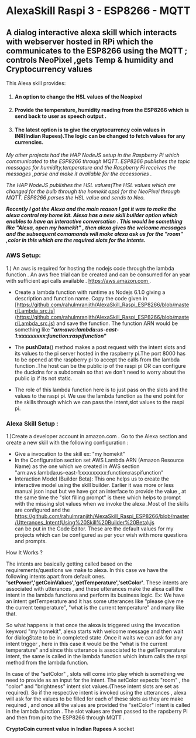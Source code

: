 # AlexaSkill Raspi 3 - ESP8266 - MQTT 

## A dialog interactive alexa skill which interacts with webserver hosted in RPi which the communicates to the ESP8266 using the MQTT ; controls NeoPixel ,gets Temp & humidity and  Cryptocurrency values

This Alexa skill provides:

1. #### An option to change the HSL values of the Neopixel 
1. #### Provide the temperature, humidity reading from the ESP8266 which is send back to user as speech output .
1. #### The latest option is to give the cryptocurrency coin values in INR(Indian Rupees).The logic can be changed to fetch values for any currencies.


_My other projects had the HAP NodeJS setup in the Raspberry Pi which communicated to the ESP8266 through MQTT. 
ESP8266 publishes the topic messages for humidity,temperature and the Raspberry Pi receives the messages ,parse and make it available for the accessories ._

_The HAP NodeJS publishes the HSL values(The HSL values which are changed for the bulb through the homekit app) for the NeoPixel through MQTT. ESP8266 parses the HSL value and sends to Neo._

**_Recently I got the Alexa and the main reason I got it was to make the alexa control my home kit._
_Alexa has a new skill builder option which enables to have an interactive conversation . This would be something like "Alexa, open my homekit" , then alexa gives the welcome messages and the subsequent comamands will make alexa ask us for the "room" ,color  in this which are the required slots for the intents._**

### AWS Setup:

1.) An aws is required for hosting the nodejs code through the lambda function . An aws free trial can be created and can be consumed for an year with sufficient api calls available . 
[https://aws.amazon.com ](https://aws.amazon.com ). 
- Create a lambda function with runtime as Nodejs 6.1.0 giving a description and function name. Copy the code given in [https://github.com/rahulmranjith/AlexaSkill_Raspi_ESP8266/blob/master/Lambda_src.js](https://github.com/rahulmranjith/AlexaSkill_Raspi_ESP8266/blob/master/Lambda_src.js) and save the function. The function ARN would be something like **"_arn:aws:lambda:us-east-1:xxxxxxxxx:function:raspifunction_"**  
- The **pushData**() method makes a post request with the intent slots and its values to the pi server hosted in the raspberry pi.The port 8000 has to be opened at the raspberry pi to accept the calls from the lambda function .The host can be the public ip of the raspi pi OR can configure the duckdns for a subdomain so that we don't need to worry about the public ip if its not static.

- The role of this lambda function here is to just pass on the slots and the values to the raspi pi. We use the lambda function as the end point for the skills through which we can pass the intent,slot values to the raspi pi.

### Alexa Skill Setup :

1.)Create a developer account in amazon.com . Go to the Alexa section and create a new skill with the following configuration :
- Give a invocation to the skill ex: "my homekit"
- In the Configuration section set AWS Lambda ARN (Amazon Resource Name) as the one which we created in AWS section 
"arn:aws:lambda:us-east-1:xxxxxxxxx:function:raspifunction"
- Interaction Model (Builder Beta): This one helps us to create the interactive model using the skill builder. Earlier it was more or less manual json input but we have got an interface to provide the value , at the same time the "slot filling prompt" is there which helps to prompt with the missing slot values when we invoke the alexa .Most of the skills are configured and the https://github.com/rahulmranjith/AlexaSkill_Raspi_ESP8266/blob/master/Utterances_Intent(Using%20Skill%20Builder%20Beta).js   
can be put in the Code Editor. These are the default values for my projects which can be configured as per your wish with more questions and prompts.

How It Works ?

The intents are basically getting called based on the requirements/questions we make to alexa. In this case we have the following intents apart from default ones. 
**'setPower','getCoinValues','getTemperature','setColor'**. These intents are associated with utterances , and these utterances make the alexa call the intent in the lambda functions and perform its business logic. 
Ex: We have an intent getTemperature and it has some utterances like "please give me the current temperature", "what is the current temperature" and many like that.

So what happens is that once the alexa is triggered using the invocation keyword "my homekit", alexa starts with welcome message and then wait for dialogState to be in completed state .Once it waits we can ask for any intent trigger , here in this case it would be the "what is the current temperature" and since this utterance is associated to the getTemperature intent, the same is called in the lambda function which inturn calls the raspi method from the lambda function.

In case of the "setColor" , slots will come into play which is something we need to provide as an input for the intent. The setColor expects "room" , the "color" and "brightness" intent slot values.(These intent slots are set as required). So if the respective intent is invoked using the utterances , alexa will ask for the values to be filled for each of these slots as they are make required , and once all the values are provided the "setColor" intent is called in the lambda function . The slot values are then passed to the rapsberry Pi and then from pi to the ESP8266 through MQTT .

**CryptoCoin current value in Indian Rupees**
A socket 






